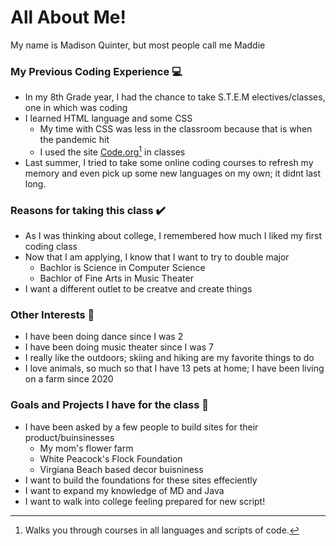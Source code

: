 # All About Me!
My name is Madison Quinter, but most people call me Maddie

### My Previous Coding Experience 💻
   - In my 8th Grade year, I had the chance to take S.T.E.M electives/classes, one in which was coding
   - I learned HTML language and some CSS
      - My time with CSS was less in the classroom because that is when the pandemic hit
      - I used the site [Code.org](code.org)[^1] in classes
   - Last summer, I tried to take some online coding courses to refresh my memory and even pick up some new languages on my own; it didnt last long. 
### Reasons for taking this class ✔️
   - As I was thinking about college, I remembered how much I liked my first coding class
   - Now that I am applying, I know that I want to try to double major
     - Bachlor is Science in Computer Science
     - Bachlor of Fine Arts in Music Theater
   - I want a different outlet to be creatve and create things
### Other Interests 💃
   - I have been doing dance since I was 2
   - I have been doing music theater since I was 7
   - I really like the outdoors; skiing and hiking are my favorite things to do
   - I love animals, so much so that I have 13 pets at home; I have been living on a farm since 2020
### Goals and Projects I have for the class 🥇
   - I have been asked by a few people to build sites for their product/buinsinesses
      - My mom's flower farm
      - White Peacock's Flock Foundation
      - Virgiana Beach based decor buisniness
   - I want to build the foundations for these sites effeciently
   - I want to expand my knowledge of MD and Java
   - I want to walk into college feeling prepared for new script!


[^1]: Walks you through courses in all languages and scripts of code.
